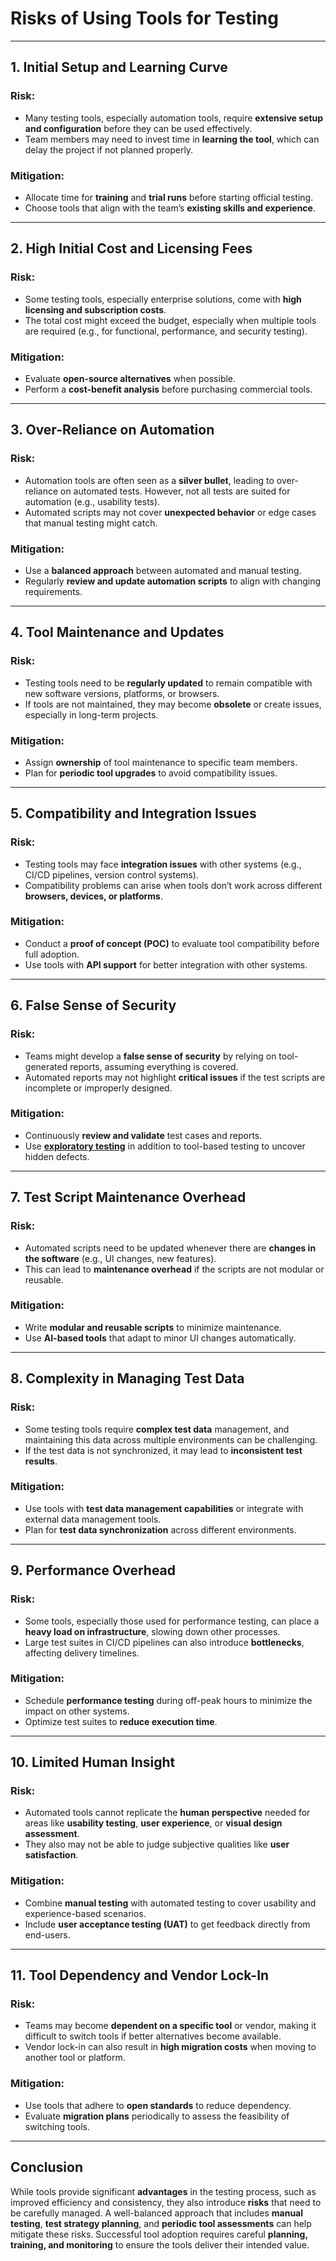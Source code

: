 # Risks of Using Tools for Testing

---

## 1. **Initial Setup and Learning Curve**

### Risk:
- Many testing tools, especially automation tools, require **extensive setup and configuration** before they can be used effectively.
- Team members may need to invest time in **learning the tool**, which can delay the project if not planned properly.

### Mitigation:
- Allocate time for **training** and **trial runs** before starting official testing.
- Choose tools that align with the team’s **existing skills and experience**.

---

## 2. **High Initial Cost and Licensing Fees**

### Risk:
- Some testing tools, especially enterprise solutions, come with **high licensing and subscription costs**.
- The total cost might exceed the budget, especially when multiple tools are required (e.g., for functional, performance, and security testing).

### Mitigation:
- Evaluate **open-source alternatives** when possible.
- Perform a **cost-benefit analysis** before purchasing commercial tools.

---

## 3. **Over-Reliance on Automation**

### Risk:
- Automation tools are often seen as a **silver bullet**, leading to over-reliance on automated tests. However, not all tests are suited for automation (e.g., usability tests).
- Automated scripts may not cover **unexpected behavior** or edge cases that manual testing might catch.

### Mitigation:
- Use a **balanced approach** between automated and manual testing.
- Regularly **review and update automation scripts** to align with changing requirements.

---

## 4. **Tool Maintenance and Updates**

### Risk:
- Testing tools need to be **regularly updated** to remain compatible with new software versions, platforms, or browsers.
- If tools are not maintained, they may become **obsolete** or create issues, especially in long-term projects.

### Mitigation:
- Assign **ownership** of tool maintenance to specific team members.
- Plan for **periodic tool upgrades** to avoid compatibility issues.

---

## 5. **Compatibility and Integration Issues**

### Risk:
- Testing tools may face **integration issues** with other systems (e.g., CI/CD pipelines, version control systems).
- Compatibility problems can arise when tools don’t work across different **browsers, devices, or platforms**.

### Mitigation:
- Conduct a **proof of concept (POC)** to evaluate tool compatibility before full adoption.
- Use tools with **API support** for better integration with other systems.

---

## 6. **False Sense of Security**

### Risk:
- Teams might develop a **false sense of security** by relying on tool-generated reports, assuming everything is covered.
- Automated reports may not highlight **critical issues** if the test scripts are incomplete or improperly designed.

### Mitigation:
- Continuously **review and validate** test cases and reports.
- Use [**exploratory testing**](./miscellaneous/23-exploratory-testing.md) in addition to tool-based testing to uncover hidden defects.

---

## 7. **Test Script Maintenance Overhead**

### Risk:
- Automated scripts need to be updated whenever there are **changes in the software** (e.g., UI changes, new features).
- This can lead to **maintenance overhead** if the scripts are not modular or reusable.

### Mitigation:
- Write **modular and reusable scripts** to minimize maintenance.
- Use **AI-based tools** that adapt to minor UI changes automatically.

---

## 8. **Complexity in Managing Test Data**

### Risk:
- Some testing tools require **complex test data** management, and maintaining this data across multiple environments can be challenging.
- If the test data is not synchronized, it may lead to **inconsistent test results**.

### Mitigation:
- Use tools with **test data management capabilities** or integrate with external data management tools.
- Plan for **test data synchronization** across different environments.

---

## 9. **Performance Overhead**

### Risk:
- Some tools, especially those used for performance testing, can place a **heavy load on infrastructure**, slowing down other processes.
- Large test suites in CI/CD pipelines can also introduce **bottlenecks**, affecting delivery timelines.

### Mitigation:
- Schedule **performance testing** during off-peak hours to minimize the impact on other systems.
- Optimize test suites to **reduce execution time**.

---

## 10. **Limited Human Insight**

### Risk:
- Automated tools cannot replicate the **human perspective** needed for areas like **usability testing**, **user experience**, or **visual design assessment**.
- They also may not be able to judge subjective qualities like **user satisfaction**.

### Mitigation:
- Combine **manual testing** with automated testing to cover usability and experience-based scenarios.
- Include **user acceptance testing (UAT)** to get feedback directly from end-users.

---

## 11. **Tool Dependency and Vendor Lock-In**

### Risk:
- Teams may become **dependent on a specific tool** or vendor, making it difficult to switch tools if better alternatives become available.
- Vendor lock-in can also result in **high migration costs** when moving to another tool or platform.

### Mitigation:
- Use tools that adhere to **open standards** to reduce dependency.
- Evaluate **migration plans** periodically to assess the feasibility of switching tools.

---

## Conclusion

While tools provide significant **advantages** in the testing process, such as improved efficiency and consistency, they also introduce **risks** that need to be carefully managed. A well-balanced approach that includes **manual testing**, **test strategy planning**, and **periodic tool assessments** can help mitigate these risks. Successful tool adoption requires careful **planning, training, and monitoring** to ensure the tools deliver their intended value.
